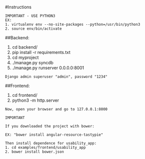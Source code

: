 #Instructions

```
IMPORTANT - USE PYTHON3
EX:
1. virtualenv env --no-site-packages --python=/usr/bin/python3
2. source env/bin/activate
```

##Backend:
1. cd backend/
2. pip install -r requirements.txt
3. cd myproject
4. ./manage.py syncdb
5. ./manage.py runserver 0.0.0.0:8001

```
Django admin superuser "admin", password "1234"
```

##Frontend:
1. cd frontend/
2. python3 -m http.server
```
Now, open your browser and go to 127.0.0.1:8000
```

```
IMPORTANT

If you downloaded the project with bower:

EX: "bower install angular-resource-tastypie"

Then install dependence for usability_app:
1. cd examples/frontend/usability_app
2. bower install bower.json
```